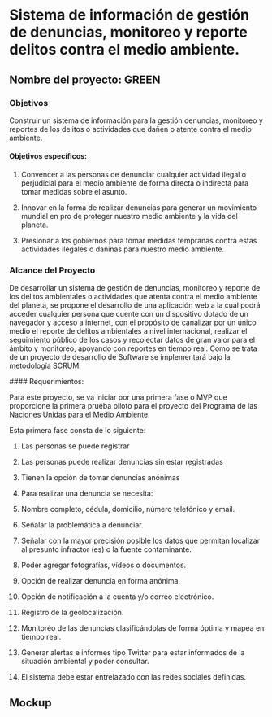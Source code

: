 # Sistema de información de gestión de denuncias, monitoreo y reporte delitos contra el medio ambiente.

## Nombre del proyecto: GREEN

### Objetivos
Construir un sistema de información para la gestión denuncias, monitoreo y reportes de los delitos o actividades que dañen o atente contra el medio ambiente.

#### Objetivos específicos:

1. Convencer a las personas de denunciar cualquier actividad ilegal o perjudicial para el medio ambiente de forma directa o indirecta para tomar medidas sobre el asunto.

2. Innovar en la forma de realizar denuncias para generar un movimiento mundial en pro de proteger nuestro medio ambiente y la vida del planeta.

3. Presionar a los gobiernos para tomar medidas tempranas contra estas actividades ilegales o dañinas para nuestro medio ambiente.

### Alcance del Proyecto
De desarrollar un sistema de gestión de denuncias, monitoreo y reporte de los delitos ambientales o actividades que atenta contra el medio ambiente del planeta, se propone el desarrollo de una aplicación web a la cual podrá acceder cualquier persona que cuente con un dispositivo dotado de un navegador y acceso a internet, con el propósito de canalizar por un único medio el reporte de delitos ambientales a nivel internacional, realizar el seguimiento público de los casos y recolectar datos de gran valor para el ámbito y monitoreo, apoyando con reportes en tiempo real. Como se trata de un proyecto de desarrollo de Software se implementará bajo la metodología SCRUM.

#### Requerimientos:

Para este proyecto, se va iniciar por una primera fase o MVP que proporcione la primera prueba piloto para el proyecto del Programa de las Naciones Unidas para el Medio Ambiente. 

Esta primera fase consta de lo siguiente:

1. Las personas se puede registrar

2. Las personas puede realizar denuncias sin estar registradas 

3. Tienen la opción de tomar denuncias anónimas 

4. Para realizar una denuncia se necesita: 

5. Nombre completo, cédula, domicilio, número telefónico y email.

6. Señalar la problemática a denunciar.

7. Señalar con la mayor precisión posible los datos que permitan localizar al presunto infractor (es) o la fuente contaminante.

8. Poder agregar fotografías, vídeos o documentos. 

9. Opción de realizar denuncia en forma anónima. 

10. Opción de notificación a la cuenta y/o correo electrónico.

11. Registro de la geolocalización.

12. Monitoréo de las denuncias clasificándolas de forma óptima y mapea en tiempo real.

13. Generar alertas e informes tipo Twitter para estar informados de la situación ambiental y poder consultar.

14. El sistema debe estar entrelazado con las redes sociales definidas. 

## Mockup
